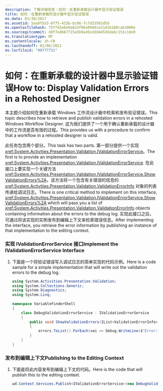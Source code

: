 ```yaml
---
description: 了解详细信息：如何：在重新承载设计器中显示验证错误
title: 如何：在重新承载的设计器中显示验证错误
ms.date: 03/30/2017
ms.assetid: 5aa8fb53-8f75-433b-bc06-7c7d33583d5d
ms.openlocfilehash: 75ff45e6e9a81df96a9940ce21d1b160cab1000e
ms.sourcegitcommit: ddf7edb67715a5b9a45e3dd44536dabc153c1de0
ms.translationtype: MT
ms.contentlocale: zh-CN
ms.lasthandoff: 02/06/2021
ms.locfileid: "99777731"
---
```

# <a name="how-to-display-validation-errors-in-a-rehosted-designer"></a><span data-ttu-id="9665f-103">如何：在重新承载的设计器中显示验证错误</span><span class="sxs-lookup"><span data-stu-id="9665f-103">How to: Display Validation Errors in a Rehosted Designer</span></span>

<span data-ttu-id="9665f-104">本主题介绍如何在重新承载 Windows 工作流设计器中检索和发布验证错误。</span><span class="sxs-lookup"><span data-stu-id="9665f-104">This topic describes how to retrieve and publish validation errors in a rehosted Windows Workflow Designer.</span></span> <span data-ttu-id="9665f-105">这为我们提供了一个用于确认重新承载的设计器中的工作流是否有效的过程。</span><span class="sxs-lookup"><span data-stu-id="9665f-105">This provides us with a procedure to confirm that a workflow in a rehosted designer is valid.</span></span>  
  
 <span data-ttu-id="9665f-106">此任务包含两个部分。</span><span class="sxs-lookup"><span data-stu-id="9665f-106">This task has two parts.</span></span> <span data-ttu-id="9665f-107">第一部分提供一个实现 <xref:System.Activities.Presentation.Validation.IValidationErrorService>。</span><span class="sxs-lookup"><span data-stu-id="9665f-107">The first is to provide an implementation <xref:System.Activities.Presentation.Validation.IValidationErrorService>.</span></span>  <span data-ttu-id="9665f-108">在此接口上要实现一个关键方法 <xref:System.Activities.Presentation.Validation.IValidationErrorService.ShowValidationErrors%2A>，该方法将一个包含有关错误的信息的 <xref:System.Activities.Presentation.Validation.ValidationErrorInfo> 对象的列表传递给调试日志。</span><span class="sxs-lookup"><span data-stu-id="9665f-108">There is one critical method to implement on this interface, <xref:System.Activities.Presentation.Validation.IValidationErrorService.ShowValidationErrors%2A> which will pass you a list of <xref:System.Activities.Presentation.Validation.ValidationErrorInfo> objects containing information about the errors to the debug log.</span></span>  <span data-ttu-id="9665f-109">实现此接口之后，可通过将该实现的实例发布到编辑上下文来检索错误信息。</span><span class="sxs-lookup"><span data-stu-id="9665f-109">After implementing the interface, you retrieve the error information by publishing an instance of that implementation to the editing context.</span></span>  
  
### <a name="implement-the-ivalidationerrorservice-interface"></a><span data-ttu-id="9665f-110">实现 IValidationErrorService 接口</span><span class="sxs-lookup"><span data-stu-id="9665f-110">Implement the IValidationErrorService Interface</span></span>  
  
1. <span data-ttu-id="9665f-111">下面是一个将验证错误写入调试日志的简单实现的代码示例。</span><span class="sxs-lookup"><span data-stu-id="9665f-111">Here is a code sample for a simple implementation that will write out the validation errors to the debug log.</span></span>  
  
    ```csharp  
    using System.Activities.Presentation.Validation;  
    using System.Collections.Generic;  
    using System.Diagnostics;  
    using System.Linq;  
  
    namespace VariableFinderShell  
    {  
        class DebugValidationErrorService : IValidationErrorService  
        {  
            public void ShowValidationErrors(IList<ValidationErrorInfo> errors)  
            {  
                errors.ToList().ForEach(vei => Debug.WriteLine($"Error: {vei.Message}"));  
            }  
        }  
    }  
    ```  
  
### <a name="publishing-to-the-editing-context"></a><span data-ttu-id="9665f-112">发布到编辑上下文</span><span class="sxs-lookup"><span data-stu-id="9665f-112">Publishing to the Editing Context</span></span>  
  
1. <span data-ttu-id="9665f-113">下面是将此内容发布到编辑上下文的代码。</span><span class="sxs-lookup"><span data-stu-id="9665f-113">Here is the code that will publish this to the editing context.</span></span>  
  
    ```csharp  
    wd.Context.Services.Publish<IValidationErrorService>(new DebugValidationErrorService());  
    ```
